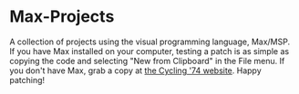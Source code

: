 # Max-Projects

A collection of projects using the visual programming language, Max/MSP. If you have Max installed on your computer, testing a patch is as simple as copying the code and selecting "New from Clipboard" in the File menu. If you don't have Max, grab a copy at [the Cycling '74 website](http://example.net/). Happy patching!
